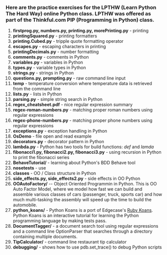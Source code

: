 ### Here are the practice exercises for the LPTHW (Learn Python The Hard Way) online Python class. LPTHW was offered as part of the Thinkful.com PIP (Programming in Python) class.

1. **firstprog.py, numbers.py, printing.py, morePrinting.py** - printing
1. **printingSquared.py** - printing formatters
1. **printing.Cubed.py** - tripple quote formatting operator
1. **escapes.py** - escaping characters in printing
1. **printingDecimals.py** - number formatting
1. **comments.py** - comments in Python
1. **variables.py** - variables in Python
1. **types.py** - variable types in Python
1. **strings.py** - strings in Python
1. **questions.py, prompting.py** - raw command line input
1. **temp** - temperature conversion where temperature data is retrieved from the command line
1. **lists.py** - lists in Python
1. **parsing.py** - simple string search in Python
1. **regex_cheatsheet.pdf** - nice regular expression summary
1. **regex-roman-numbers.py** - matching proper roman numbers using regular expressions
1. **regex-phone-numbers.py** - matching proper phone numbers using regular expressions
1. **exceptions.py** - exception handling in Python
1. **OsDemo** - file open and read example
1. **decorators.py** - decorator pattern in Python
1. **lambda.py** - Python has two tools for build functions: *def* and *lamda*
1. **fibonacci1.py, fibonacci2.py, fibonacci3.py** - using recursion in Python to print the fibonacci series
1. **BehaveTutorial/** - learning about Python's BDD Behave tool
1. **nosetests** - use 
1. **classes** - OO / Class structure in Python
1. **side_effects.py, side_effects2.py** - side effects in OO Python
1. **OOAutoFactory/** -- Object Oriented Programmin in Python. This is OO Auto Factor Model, where we model how fast we can build and assemble various classes of cars (passenger, truck, sports car) and how much multi-tasking the assembly will speed up the time to build the automobile.
1. **python_koans/** - Python Koans is a port of Edgecase's [Ruby Koans](http://rubykoans.com/). Python Koans is an interactive tutorial for learning the Python programming language by making tests pass.
1. **DocumentTagger/** - a document search tool using regular expressions and a command line OptionParser that searches through a directory containing multiple documents.
1. **TipCalculator/** - command line restaurant tip calculator
1. **debugging/** - shows how to use pdb.set_trace() to debug Python scripts
